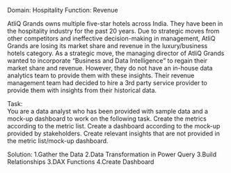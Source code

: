 Domain:  Hospitality       Function: Revenue

AtliQ Grands owns multiple five-star hotels across India. They have been in the hospitality industry for the past 20 years. Due to strategic moves from other competitors and ineffective decision-making in management, AtliQ Grands are losing its market share and revenue in the luxury/business hotels category. As a strategic move, the managing director of AtliQ Grands wanted to incorporate “Business and Data Intelligence” to regain their market share and revenue. However, they do not have an in-house data analytics team to provide them with these insights.
Their revenue management team had decided to hire a 3rd party service provider to provide them with insights from their historical data.

Task:  
You are a data analyst who has been provided with sample data and a mock-up dashboard to work on the following task. 
Create the metrics according to the metric list.
Create a dashboard according to the mock-up provided by stakeholders.
Create relevant insights that are not provided in the metric list/mock-up dashboard.

Solution:
1.Gather the Data
2.Data Transformation in Power Query
3.Build Relationships
3.DAX Functions
4.Create Dashboard
